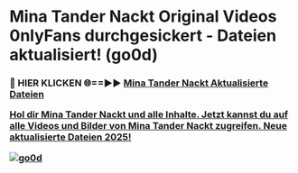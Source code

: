 # Mina Tander Nackt Original Videos 0nlyFans durchgesickert - Dateien aktualisiert! (go0d)

<h3>🔴 HIER KLICKEN 🌐==►► <a href="https://tinyurl.com/h6vf6nb8" rel="nofollow">Mina Tander Nackt Aktualisierte Dateien

Hol dir Mina Tander Nackt und alle Inhalte. Jetzt kannst du auf alle Videos und Bilder von Mina Tander Nackt zugreifen. Neue aktualisierte Dateien 2025!

[![go0d](https://i.imgur.com/sD4kR3V.gif)](https://tinyurl.com/h6vf6nb8)
